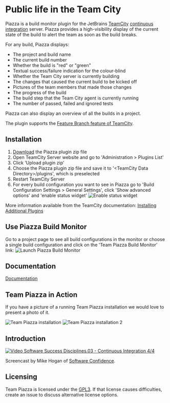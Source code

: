 Public life in the Team City
============================

Piazza is a build monitor plugin for the JetBrains [TeamCity](http://www.jetbrains.com/teamcity/) [continuous integration](http://www.martinfowler.com/articles/continuousIntegration.html) server.
Piazza provides a high-visibility display of the current state of the build to alert the team as soon as the build breaks.


For any build, Piazza displays:

* The project and build name
* The current build number
* Whether the build is "red" or "green"
* Textual success/failure indication for the colour-blind
* Whether the Team City server is currently building
* The changes that caused the current build to be kicked off
* Pictures of the team members that made those changes
* The progress of the build
* The build step that the Team City agent is currently running
* The number of passed, failed and ignored tests

Piazza can also display an overview of all the builds in a project.

The plugin supports the [Feature Branch feature of TeamCity](https://confluence.jetbrains.com/display/TCD9/Working+with+Feature+Branches).

Installation
------------
1. [Download](https://github.com/timomeinen/team-piazza/releases) the Piazza plugin zip file
1. Open TeamCity Server website and go to 'Administration > Plugins List'
1. Click 'Upload plugin zip'
1. Choose the Piazza plugin zip file and save it to '\<TeamCity Data Directory\>/plugins', which is preselected
1. Restart TeamCity Server
1. For every build configuration you want to see in Piazza go to 'Build Configuration Settings > General Settings', click 'Show advanced options' and 'enable status widget'
![Enable status widget](https://github.com/timomeinen/team-piazza/wiki/images/team_piazza-enable_status_widget.png)

More information available from the TeamCity documentation: [Installing Additional Plugins](https://confluence.jetbrains.com/display/TCD9/Installing+Additional+Plugins)

Use Piazza Build Monitor
------------------------
Go to a project page to see all build configurations in the monitor or choose a single build configuration and click on the 'Team Piazza Build Monitor' link:
![Launch Piazza Build Monitor](https://github.com/timomeinen/team-piazza/wiki/images/team_piazza-launch_piazza.png)

Documentation
-------------
[Documentation](https://github.com/timomeinen/team-piazza/wiki)

Team Piazza in Action
---------------------
If you have a picture of a running Team Piazza installation we would love to present a photo of it. 

![Team Piazza installation](https://github.com/timomeinen/team-piazza/wiki/images/team_piazza-in_action_1.jpg)
![Team Piazza installation 2](https://github.com/timomeinen/team-piazza/wiki/images/team_piazza-in_action_2.jpg)

Introduction
------------
[![Video Software Success Disciplines.03 - Continuous Integration 4/4](http://img.youtube.com/vi/MoSbwXVmjOQ/0.jpg)](http://www.youtube.com/watch?v=MoSbwXVmjOQ)

Screencast by Mike Hogan of [Software Confidence](http://www.softwareconfidence.com).

Licensing
---------
Team Piazza is licensed under the [GPL3](http://www.gnu.org/copyleft/gpl.html).
If that license causes difficulties, create an issue to discuss alternative license options.
